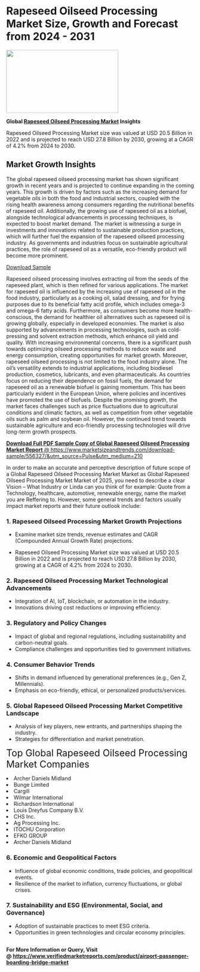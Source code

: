 <H1>Rapeseed Oilseed Processing Market Size, Growth and Forecast from 2024 - 2031</H1><img class="aligncenter size-medium wp-image-584254" src="https://thirdeyenews.in/wp-content/uploads/2024/09/Global-Market-Research-300x168.jpeg" alt="" width="300" height="168" /><p><strong>Global&nbsp;<a href="https://www.marketsizeandtrends.com/download-sample/556327/&amp;utm_source=Pulse&amp;utm_medium=210">Rapeseed Oilseed Processing Market</a> Insights</strong></p><p>Rapeseed Oilseed Processing Market size was valued at USD 20.5 Billion in 2022 and is projected to reach USD 27.8 Billion by 2030, growing at a CAGR of 4.2% from 2024 to 2030.</p><p><h2>Market Growth Insights</h2> <p>The global rapeseed oilseed processing market has shown significant growth in recent years and is projected to continue expanding in the coming years. This growth is driven by factors such as the increasing demand for vegetable oils in both the food and industrial sectors, coupled with the rising health awareness among consumers regarding the nutritional benefits of rapeseed oil. Additionally, the growing use of rapeseed oil as a biofuel, alongside technological advancements in processing techniques, is expected to boost market demand. The market is witnessing a surge in investments and innovations related to sustainable production practices, which will further fuel the expansion of the rapeseed oilseed processing industry. As governments and industries focus on sustainable agricultural practices, the role of rapeseed oil as a versatile, eco-friendly product will become more prominent.</p> <p><a href="#">Download Sample</a></p> <p>Rapeseed oilseed processing involves extracting oil from the seeds of the rapeseed plant, which is then refined for various applications. The market for rapeseed oil is influenced by the increasing use of rapeseed oil in the food industry, particularly as a cooking oil, salad dressing, and for frying purposes due to its beneficial fatty acid profile, which includes omega-3 and omega-6 fatty acids. Furthermore, as consumers become more health-conscious, the demand for healthier oil alternatives such as rapeseed oil is growing globally, especially in developed economies. The market is also supported by advancements in processing technologies, such as cold-pressing and solvent extraction methods, which enhance oil yield and quality. With increasing environmental concerns, there is a significant push towards optimizing oilseed processing methods to reduce waste and energy consumption, creating opportunities for market growth. Moreover, rapeseed oilseed processing is not limited to the food industry alone. The oil’s versatility extends to industrial applications, including biodiesel production, cosmetics, lubricants, and even pharmaceuticals. As countries focus on reducing their dependence on fossil fuels, the demand for rapeseed oil as a renewable biofuel is gaining momentum. This has been particularly evident in the European Union, where policies and incentives have promoted the use of biofuels. Despite the promising growth, the market faces challenges such as price fluctuations due to agricultural conditions and climatic factors, as well as competition from other vegetable oils such as palm and soybean oil. However, the continued trend towards sustainable agriculture and eco-friendly processing technologies will drive long-term growth prospects.</p> <p><a href="#"></p><p><span class=""><strong>Download Full PDF Sample Copy of Global Rapeseed Oilseed Processing Market Report</strong> @ <a href="https://www.marketsizeandtrends.com/download-sample/556327/&amp;utm_source=Pulse&amp;utm_medium=210" target="_blank">https://www.marketsizeandtrends.com/download-sample/556327/&amp;utm_source=Pulse&amp;utm_medium=210</a></span></p><p>In order to make an accurate and perceptive description of future scope of a Global&nbsp;Rapeseed Oilseed Processing Market Market as Global&nbsp;Rapeseed Oilseed Processing Market Market of 2025, you need to describe a clear Vision &ndash; What Industry or Linda can you think of for example: Quote from a Technology, healthcare, automotive, renewable energy, name the market you are Reffering to. However, some general trends and factors usually impact market reports and their future outlook include:</p><h3>1.&nbsp;<strong>Rapeseed Oilseed Processing Market Growth Projections</strong></h3><ul><li>Examine market size trends, revenue estimates and CAGR (Compounded Annual Growth Rate) projections.</li><li><p>Rapeseed Oilseed Processing Market size was valued at USD 20.5 Billion in 2022 and is projected to reach USD 27.8 Billion by 2030, growing at a CAGR of 4.2% from 2024 to 2030.</p></li></ul><h3>2.&nbsp;<strong>Rapeseed Oilseed Processing Market Technological Advancements</strong></h3><ul><li>Integration of AI, IoT, blockchain, or automation in the industry.</li><li>Innovations driving cost reductions or improving efficiency.</li></ul><h3>3.&nbsp;<strong>Regulatory and Policy Changes</strong></h3><ul><li>Impact of global and regional regulations, including sustainability and carbon-neutral goals.</li><li>Compliance challenges and opportunities tied to government initiatives.</li></ul><h3>4.&nbsp;<strong>Consumer Behavior Trends</strong></h3><ul><li>Shifts in demand influenced by generational preferences (e.g., Gen Z, Millennials).</li><li>Emphasis on eco-friendly, ethical, or personalized products/services.</li></ul><h3>5.&nbsp;<strong>Global Rapeseed Oilseed Processing Market Competitive Landscape</strong></h3><ul><li>Analysis of key players, new entrants, and partnerships shaping the industry.</li><li>Strategies for differentiation and market penetration.</li></ul><p data-pm-slice="1 1 []"><span style="color: inherit; font-family: inherit; font-size: 25px;">Top Global Rapeseed Oilseed Processing Market Companies</span></p><div class="" data-test-id=""><p><li>Archer Daniels Midland</li><li> Bunge Limited</li><li> Cargill</li><li> Wilmar International</li><li> Richardson International</li><li> Louis Dreyfus Company B.V.</li><li> CHS Inc.</li><li> Ag Processing Inc.</li><li> ITOCHU Corporation</li><li> EFKO GROUP</li><li> Archer Daniels Midland</li></p></div><h3>6.&nbsp;<strong>Economic and Geopolitical Factors</strong></h3><ul><li>Influence of global economic conditions, trade policies, and geopolitical events.</li><li>Resilience of the market to inflation, currency fluctuations, or global crises.</li></ul><h3>7.&nbsp;<strong>Sustainability and ESG (Environmental, Social, and Governance)</strong></h3><ul><li>Adoption of sustainable practices to meet ESG criteria.</li><li>Opportunities in green technologies and circular economy principles.</li></ul><h2><strong style="font-size: 14px;">For More Information or Query, Visit @&nbsp;</strong><a style="background-color: #ffffff; font-size: 14px;" href="https://www.marketsizeandtrends.com/report/rapeseed-oilseed-processing-market/" target="_blank">https://www.verifiedmarketreports.com/product/airport-passenger-boarding-bridge-market</a></h2>
